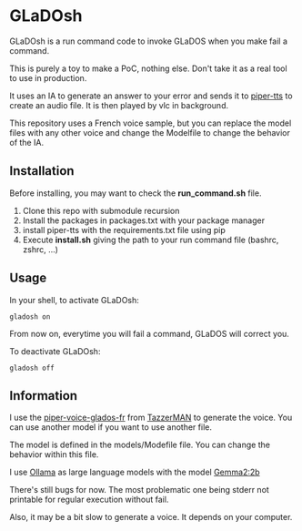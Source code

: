 # GLaDOsh

GLaDOsh is a run command code to invoke GLaDOS when you make fail a command.

This is purely a toy to make a PoC, nothing else. Don't take it as a real tool
to use in production.

It uses an IA to generate an answer to your error and sends it to
[piper-tts](https://github.com/rhasspy/piper) to create an audio file. It is
then played by vlc in background.

This repository uses a French voice sample, but you can replace the model files
with any other voice and change the Modelfile to change the behavior of the IA.

## Installation

Before installing, you may want to check the **run_command.sh** file.

1. Clone this repo with submodule recursion
2. Install the packages in packages.txt with your package manager
3. install piper-tts with the requirements.txt file using pip
4. Execute **install.sh** giving the path to your run command file (bashrc, zshrc, ...)

## Usage

In your shell, to activate GLaDOsh:

```text
gladosh on
```

From now on, everytime you will fail a command, GLaDOS will correct you.

To deactivate GLaDOsh:

```text
gladosh off
```

## Information

I use the [piper-voice-glados-fr](https://github.com/TazzerMAN/piper-voice-glados-fr)
from [TazzerMAN](https://github.com/TazzerMAN) to generate the voice. You can
use another model if you want to use another file.

The model is defined in the models/Modefile file. You can change the behavior
within this file.

I use [Ollama](https://ollama.com) as large language models with the model
[Gemma2:2b](https://ollama.com/library/gemma2:2b)

There's still bugs for now. The most problematic one being stderr not printable
for regular execution without fail.

Also, it may be a bit slow to generate a voice. It depends on your computer.
